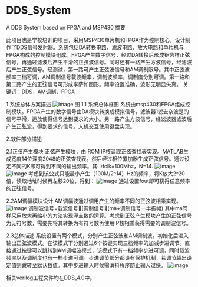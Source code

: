 # DDS_System
A DDS System based on FPGA and MSP430
摘要

此项目也是学校培训的项目，采用MSP430单片机和FPGA作为控制核心，设计制作了DDS信号发射器。系统包括DA转换电路、滤波电路、放大电路和单片机与FPGA构成的控制模块组成。FPGA产生数字信号，经过DA转换后形成锯齿样正弦信号，再通过滤波后产生平滑的正弦波信号。同时还有一路产生方波信号，经滤波后产生正弦信号。经测试，第一路可产生正弦波信号和AM调制限号。其中正弦波频率三档可调，AM调制信号载波频率，调制波频率，调制度分别可调。第一路和第二路产生的正弦信号可形成李萨如图形。频率设置准确，波形无明显失真。
关键词：DDS，AM调制，FPGA

1.系统总体方案描述
![image](https://user-images.githubusercontent.com/75008732/175979701-97d0b20b-731f-46cd-8439-dd6b2c8d437c.png)
图 1.1 系统总体框图
系统由msp430和FPGA组成控制模块。FPGA产生的数字信号由DA模块转换成模拟信号，滤波器1滤去杂波是的信号平滑，运放使得信号达到要求的大小。另一路产生方波信号，经滤波器滤波后产生正弦波，得到要求的信号。人机交互使用键盘实现。

2.软件部分描述

2.1正弦产生模块
正弦产生模块，由  ROM  IP核读取正弦查找表实现。MATLAB生成宽度14位深度2048的正弦查找表。然后经过相位累加器生成正弦信号。通过设定不同的K即可得到不同的输出频率。其中fclk=100Mhz，N=14.
![image](https://user-images.githubusercontent.com/75008732/175980243-b37514d3-1b28-47b6-99cb-a28e0ce10f87.png)
![image](https://user-images.githubusercontent.com/75008732/175980324-d73491f3-3f6a-406e-ae5b-68a6b3f02c7d.png)
考虑到该公式只能最小产生（100M/2^14）Hz的频率，将K放大2^20倍，读取地址时候再左移20位，得到：
![image](https://user-images.githubusercontent.com/75008732/175980369-5f609307-8136-42cd-9178-2d5898274495.png)
通过设置fout即可获得任意频率的正弦信号。

2.2AM调幅模块设计
AM调幅波通过调用产生的频率不同的正弦波相乘实现。
 ![image](https://user-images.githubusercontent.com/75008732/175980625-a7963cb3-744e-4ec3-a33d-daa32cb58eb6.png)
调制波信号=载波信号[调制信号(ma+调制信号一半振幅)
其中ma同样采用放大再缩小的方法实现浮点数的运算。考虑到正弦产生模块产生的正弦信号为无符号数，需要先将其转换为有符号数再使用IP核相乘获得需要的调制波信号。

2.3总体描述
系统设置有两个模式，分别产生正弦波和AM调制波。初始化后进入输出正弦波模式。在该模式下分别通过6个按键实现三档频率的加减步进调节。直接通过按键可以跳转到AM调幅波模式，该模式下有一档频率步进可调，同时载波频率以及调制度也有一档步进可调。步进调节部分都设有保护机制，若调节超出设定值则跳转至默认数值。其中步进输入时候需消抖程序防止输入过快。
![image](https://user-images.githubusercontent.com/75008732/175980999-495d9351-fb8a-42c9-9d87-3c709f31155d.png)

相关verilog工程文件均在DDS_4.0中。

